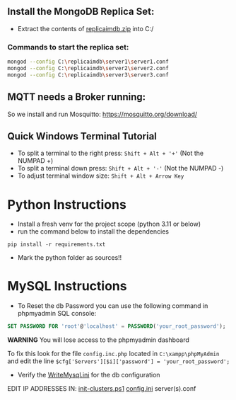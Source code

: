 ## Install the MongoDB Replica Set:
- Extract the contents of [replicaimdb.zip](replicaimdb.zip) into C:/

### Commands to start the replica set:

```sh
mongod --config C:\replicaimdb\server1\server1.conf
mongod --config C:\replicaimdb\server2\server2.conf
mongod --config C:\replicaimdb\server3\server3.conf
```

## MQTT needs a Broker running:
So we install and run Mosquitto:
https://mosquitto.org/download/

## Quick Windows Terminal Tutorial
- To split a terminal to the right press:
`Shift + Alt + '+'` (Not the NUMPAD +)
- To split a terminal down press:
    `Shift + Alt + '-'` (Not the NUMPAD -)
- To adjust terminal window size:
  `Shift + Alt + Arrow Key`

# Python Instructions
- Install a fresh venv for the project scope (python 3.11 or below)
- run the command below to install the dependencies
```shell
pip install -r requirements.txt
```
- Mark the python folder as sources!!

# MySQL Instructions
- To Reset the db Password you can use the following command in phpmyadmin SQL console:
```SQL
SET PASSWORD FOR 'root'@'localhost' = PASSWORD('your_root_password');
```
**WARNING**
You will lose access to the phpmyadmin dashboard

To fix this look for the file `config.inc.php` located in `C:\xampp\phpMyAdmin` and edit
the line `$cfg['Servers'][$i]['password'] = 'your_root_password';`


- Verify the [WriteMysql.ini](WriteMysql.ini) for the db configuration


EDIT IP ADDRESSES IN:
[init-clusters.ps1](init-clusters.ps1)
[config.ini](config.ini)
server(s).conf